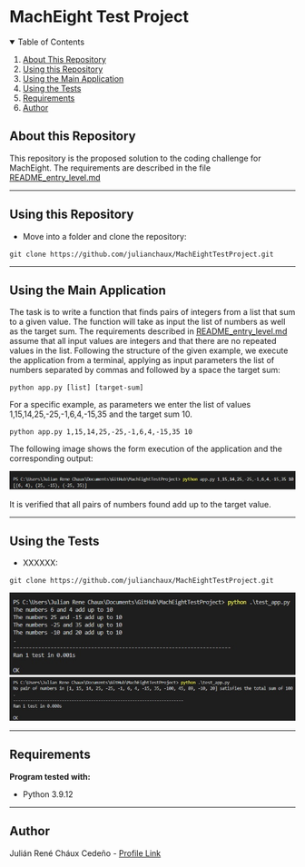 # MachEight Test Project

<details open="open">
  <summary>Table of Contents</summary>
  <ol>
    <li><a href="#About-this-Repository">About This Repository</a></li>
    <li><a href="#Using-this-Repository">Using this Repository</a></li>
    <li><a href="#Using-the-Main-Application">Using the Main Application</a></li>
    <li><a href="#Using-the-Tests">Using the Tests</a></li>
    <li><a href="#Requirements">Requirements</a></li>
    <li><a href="#Author">Author</a></li>
  </ol>
</details>

## About this Repository
This repository is the proposed solution to the coding challenge for MachEight.  The requirements are described in the file [README_entry_level.md](README_entry_level.md)

----
## Using this Repository

* Move into a folder and clone the repository:
```
git clone https://github.com/julianchaux/MachEightTestProject.git
```

----
## Using the Main Application

The task is to write a function that finds pairs of integers from a list that sum to a given value. The function will take as input the list of numbers as well as the target sum.  The requirements described in [README_entry_level.md](README_entry_level.md) assume that all input values are integers and that there are no repeated values in the list.  Following the structure of the given example, we execute the application from a terminal, applying as input parameters the list of numbers separated by commas and followed by a space the target sum:
```
python app.py [list] [target-sum]
```
For a specific example, as parameters we enter the list of values 1,15,14,25,-25,-1,6,4,-15,35 and the target sum 10.
```
python app.py 1,15,14,25,-25,-1,6,4,-15,35 10
```
The following image shows the form execution of the application and the corresponding output:

![Output App](ImageResource/Output1.jpg)

It is verified that all pairs of numbers found add up to the target value.

----
## Using the Tests

* XXXXXX:
```
git clone https://github.com/julianchaux/MachEightTestProject.git
```
![Output Test 1](ImageResource/OutputTest1.jpg)
![Output Test 2](ImageResource/OutputTest2.jpg)

----
## Requirements

**Program tested with:**
* Python 3.9.12

----
## Author

Julián René Cháux Cedeño - [Profile Link](https://www.linkedin.com/in/julianrenechaux-robotics-ai/)  
